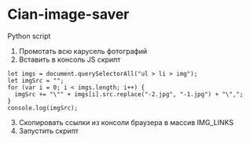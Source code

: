 # Cian-image-saver
Python script 

1. Промотать всю карусель фотографий
2. Вставить в консоль JS скрипт
```
let imgs = document.querySelectorAll("ul > li > img");
let imgSrc = "";
for (var i = 0; i < imgs.length; i++) {
  imgSrc += "\"" + imgs[i].src.replace("-2.jpg", "-1.jpg") + "\",";
}  
console.log(imgSrc);
```
3. Скопировать ссылки из консоли браузера в массив IMG_LINKS
4. Запустить скрипт
